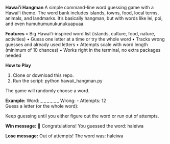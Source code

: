 **Hawaiʻi Hangman**
A simple command-line word guessing game with a Hawaiʻi theme. The word bank includes islands, towns, food, local terms, animals, and landmarks. It’s basically hangman, but with words like lei, poi, and even humuhumunukunukuapuaa.

**Features**
• Big Hawaiʻi-inspired word list (islands, culture, food, nature, activities)
• Guess one letter at a time or try the whole word
• Tracks wrong guesses and already used letters
• Attempts scale with word length (minimum of 10 chances)
• Works right in the terminal, no extra packages needed

**How to Play**
 1. Clone or download this repo.
 2. Run the script:
    python hawaii_hangman.py

The game will randomly choose a word. 

**Example:**
Word: _ _ _ _ _ _   Wrong: -   Attempts: 12  
Guess a letter (or the whole word):  

Keep guessing until you either figure out the word or run out of attempts.

**Win message:**
🎉 Congratulations! You guessed the word: haleiwa

**Lose message:**
Out of attempts! The word was: haleiwa


